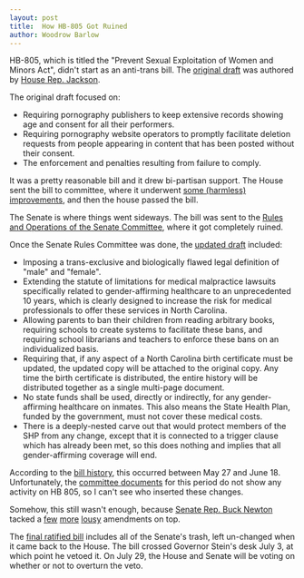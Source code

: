 ```yaml
---
layout: post
title:  How HB-805 Got Ruined
author: Woodrow Barlow
---
```


HB-805, which is titled the "Prevent Sexual Exploitation of Women and Minors Act", didn't start as an anti-trans bill. The [original draft](https://www.ncleg.gov/Sessions/2025/Bills/House/PDF/H805v0.pdf) was authored by [House Rep. Jackson](https://www.ncleg.gov/Members/Biography/H/804).

The original draft focused on:

* Requiring pornography publishers to keep extensive records showing age and consent for all their performers.
* Requiring pornography website operators to promptly facilitate deletion requests from people appearing in content that has been posted without their consent.
* The enforcement and penalties resulting from failure to comply.

It was a pretty reasonable bill and it drew bi-partisan support. The House sent the bill to committee, where it underwent [some (harmless) improvements](https://webservices.ncleg.gov/ViewBillDocument/2025/5530/0/H805-PCS10500-CV-24), and then the house passed the bill.

The Senate is where things went sideways. The bill was sent to the [Rules and Operations of the Senate Committee](https://www.ncleg.gov/Committees/CommitteeInfo/SenateStanding/148), where it got completely ruined.

Once the Senate Rules Committee was done, the [updated draft](https://webservices.ncleg.gov/ViewBillDocument/2025/6625/0/H805-PCS10543-CE-20) included:

* Imposing a trans-exclusive and biologically flawed legal definition of "male" and "female".
* Extending the statute of limitations for medical malpractice lawsuits specifically related to gender-affirming healthcare to an unprecedented 10 years, which is clearly designed to increase the risk for medical professionals to offer these services in North Carolina.
* Allowing parents to ban their children from reading arbitrary books, requiring schools to create systems to facilitate these bans, and requiring school librarians and teachers to enforce these bans on an individualized basis.
* Requiring that, if any aspect of a North Carolina birth certificate must be updated, the updated copy will be attached to the original copy. Any time the birth certificate is distributed, the entire history will be distributed together as a single multi-page document.
* No state funds shall be used, directly or indirectly, for any gender-affirming healthcare on inmates. This also means the State Health Plan, funded by the government, must not cover these medical costs.
* There is a deeply-nested carve out that would protect members of the SHP from any change, except that it is connected to a trigger clause which has already been met, so this does nothing and implies that all gender-affirming coverage will end.

According to the [bill history](https://www.ncleg.gov/BillLookup/2025/H805), this occurred between May 27 and June 18. Unfortunately, the [committee documents](https://www.ncleg.gov/Committees/CommitteeInfo/SenateStanding/148/Documents/) for this period do not show any activity on HB 805, so I can't see who inserted these changes.

Somehow, this still wasn't enough, because [Senate Rep. Buck Newton](https://www.ncleg.gov/Members/Biography/s/443) tacked a [few](https://webservices.ncleg.gov/ViewBillDocument/2025/6881/0/H805-A-NBC-16671) [more](https://webservices.ncleg.gov/ViewBillDocument/2025/6878/0/H805-A-NBC-16670) [lousy](https://webservices.ncleg.gov/ViewBillDocument/2025/6876/0/H805-A-NBC-16669) amendments on top.

The [final ratified bill](https://www.ncleg.gov/Sessions/2025/Bills/House/PDF/H805v5.pdf) includes all of the Senate's trash, left un-changed when it came back to the House. The bill crossed Governor Stein's desk July 3, at which point he vetoed it. On July 29, the House and Senate will be voting on whether or not to overturn the veto.
